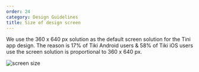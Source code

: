 ```yaml
---
order: 24
category: Design Guidelines
title: Size of design screen
---
```


We use the 360 x 640 px solution as the default screen solution for the Tini app design. The reason is 17% of Tiki Android users & 58% of Tiki iOS users use the screen solution is proportional to 360 x 640 px.

<img className="img-basic" src="https://salt.tikicdn.com/ts/social/6d/7e/80/7bc902d90af9d6129a1b0e6bd7bb5efa.png" alt="screen size" />
